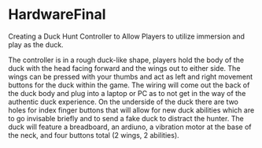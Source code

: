 # HardwareFinal

Creating a Duck Hunt Controller to Allow Players to utilize immersion and play as the duck.

The controller is in a rough duck-like shape, players hold the body of the duck with the head facing forward and the wings out to either side.
The wings can be pressed with your thumbs and act as left and right movement buttons for the duck within the game.
The wiring will come out the back of the duck body and plug into a laptop or PC as to not get in the way of the authentic duck experience.
On the underside of the duck there are two holes for index finger buttons that will allow for new duck abilities which are to go invisable briefly and to send a fake duck to distract the hunter.
The duck will feature a breadboard, an ardiuno, a vibration motor at the base of the neck, and four buttons total (2 wings, 2 abilities).

